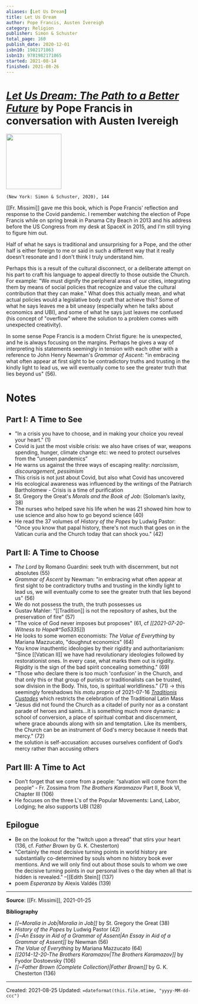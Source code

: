 ```yaml
---
aliases: [Let Us Dream]
title: Let Us Dream
author: Pope Francis, Austen Ivereigh
category: Religion
publisher: Simon & Schuster
total_page: 160
publish_date: 2020-12-01
isbn10: 1982171863
isbn13: 9781982171865
started: 2021-08-14
finished: 2021-08-26
---
```

# [*Let Us Dream: The Path to a Better Future*](https://www.amazon.com/Let-Us-Dream-Better-Future/dp/1982171863) by Pope Francis in conversation with Austen Ivereigh  

<img src="https://images-na.ssl-images-amazon.com/images/I/41+wOLCz-wL._SX324_BO1,204,203,200_.jpg" width=150>

`(New York: Simon & Schuster, 2020), 144`
  
 [[Fr. Missimi]] gave me this book, which is Pope Francis' reflection and response to the Covid pandemic. I remember watching the election of Pope Francis while on spring break in Panama City Beach in 2013 and his address before the US Congress from my desk at SpaceX in 2015, and I'm still trying to figure him out.
 
Half of what he says is traditional and unsurprising for a Pope, and the other half is either foreign to me or said in such a different way that it really doesn't resonate and I don't think I truly understand him. 

Perhaps this is a result of the cultural disconnect, or a deliberate attempt on his part to craft his language to appeal directly to those outside the Church. For example: "We must dignify the peripheral areas of our cities, integrating them by means of social policies that recognize and value the cultural contribution that they can make." What does this actually mean, and what actual policies would a legislative body craft that achieve this? Some of what he says leaves me a bit uneasy (especially when he talks about economics and UBI), and some of what he says just leaves me confused (his concept of "overflow" where the solution to a problem comes with unexpected creativity).

In some sense Pope Francis is a modern Christ figure: he is unexpected, and he is always focusing on the margins. Perhaps he gives a way of interpreting his statements seemingly in tension with each other with a reference to John Henry Newman's *Grammar of Ascent*: "in embracing what often appear at first sight to be contradictory truths and trusting in the kindly light to lead us, we will eventually come to see the greater truth that lies beyond us" (56). 

# Notes

## Part I: A Time to See
- "In a crisis you have to choose, and in making your choice you reveal your heart." (1)
- Covid is just the most visible crisis: we also have crises of war, weapons spending, hunger, climate change etc: we need to protect ourselves from the “unseen pandemics”
- He warns us against the three ways of escaping reality: *narcissism*, *discouragement*, *pessimism*  
- This crisis is not just about Covid, but also what Covid has uncovered
- His ecological awareness was influenced by the writings of the Patriarch Bartholomew
- Crisis is a time of purification
- St. Gregory the Great's *Morals and the Book of Job*: (Soloman’s laxity, 38)
- The nurses who helped save his life when he was 21 showed him how to use science and also how to go beyond science (40)
- He read the 37 volumes of *History of the Popes* by Ludwig Pastor: "Once you know that papal history, there's not much that goes on in the Vatican curia and the Church today that can shock you." (42)

## Part II: A Time to Choose
- *The Lord* by Romano Guardini: seek truth with discernment, but not absolutes (55)
- *Grammar of Ascent* by Newman: "in embracing what often appear at first sight to be contradictory truths and trusting in the kindly light to lead us, we will eventually come to see the greater truth that lies beyond us" (56)
- We do not possess the truth, the truth possesses us  
- Gustav Mahler: “[[Tradition]] is not the repository of ashes, but the preservation of fire” (57)
- "The voice of God never imposes but proposes" (61, cf *[[2021-07-20-Witness to Hope#^5a5335]]*)
- He looks to some women economists: *The Value of Everything* by Mariana Mazzucato, "doughnut economics" (64)
- You know inauthentic ideologies by their rigidity and authoritarianism: "Since [[Vatican II]] we have had revolutionary ideologies followed by restorationist ones. In every case, what marks them out is rigidity. Rigidity is the sign of the bad spirit concealing something." (69) 
- "Those who declare there is too much 'confusion' in the Church, and that only this or that group of purists or traditionalists can be trusted, sow division in the Body. This, too, is spiritual worldliness." (71) → this seemingly foreshadows his *motu proprio* of 2021-07-16 *[Traditionis Custodes](https://www.vatican.va/content/francesco/en/motu_proprio/documents/20210716-motu-proprio-traditionis-custodes.html)* which restricts the celebration of the Traditional Latin Mass
- "Jesus did not found the Church as a citadel of purity nor as a constant parade of heroes and saints...It is something much more dynamic: a school of conversion, a place of spiritual combat and discernment, where grace abounds along with sin and temptation. Like its members, the Church can be an instrument of God's mercy because it needs that mercy." (72)
- the solution is self-accusation: accuses ourselves confident of God’s mercy rather than accusing others  

## Part III: A Time to Act
- Don’t forget that we come from a people: “salvation will come from the people” - Fr. Zossima from *The Brothers Karamazov* Part II, Book VI, Chapter III (106)
- He focuses on the three L's of the Popular Movements: Land, Labor, Lodging; he also supports UBI (128)

## Epilogue
- Be on the lookout for the "twitch upon a thread" that stirs your heart (136, cf. *Father Brown* by G. K. Chesterton)
- "Certainly the most decisive turning points in world history are substantially co-determined by souls whom no history book ever mentions. And we will only find out about those souls to whom we owe the decisive turning points in our personal lives o the day when all that is hidden is revealed." –[[Edith Stein]] (137)
- poem *Esperanza* by Alexis Valdés (139)

--- 
**Source**: [[Fr. Missimi]], 2021-01-25

**Bibliography**
- *[[~Moralia in Job|Moralia in Job]]* by St. Gregory the Great (38)
- *History of the Popes* by Ludwig Pastor (42)
- *[[~An Essay in Aid of a Grammar of Assent|An Essay in Aid of a Grammar of Assent]]* by Newman (56)
- *The Value of Everything* by Mariana Mazzucato (64)
- *[[2014-12-20-The Brothers Karamazov|The Brothers Karamazov]]* by Fyodor Dostoevsky (106)
- *[[~Father Brown (Complete Collection)|Father Brown]]* by G. K. Chesterton (136)

---
Created: 2021-08-25
Updated: `=dateformat(this.file.mtime, "yyyy-MM-dd-ccc")`


